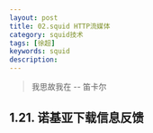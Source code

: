 ```yaml
---
layout: post
title: 02.squid HTTP流媒体
category: squid技术
tags: [徐超]
keywords: squid
description:
---
```


> 我思故我在 -- 笛卡尔

## 1.21. 诺基亚下载信息反馈

